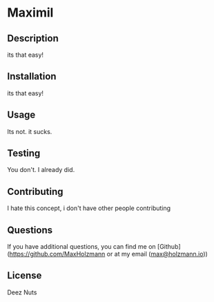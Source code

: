 # Maximil
    
## Description
    
its that easy!
    
## Installation
    
its that easy!
    
## Usage
    
Its not. it sucks.
    
## Testing
    
You don't. I already did.
    
## Contributing
    
I hate this concept, i don't have other people contributing
    
## Questions
    
If you have additional questions, you can find me on [Github](https://github.com/MaxHolzmann or at my email (max@holzmann.io))
    
## License
    
Deez Nuts
